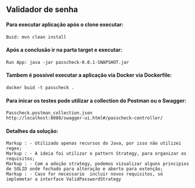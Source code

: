 ## Validador de senha

#### Para executar aplicação após o clone executar:
    Buid: mvn clean install
#### Após a conclusão ir na parta target e executar:
    Run App: java -jar passcheck-0.0.1-SNAPSHOT.jar

#### Tambem é possivel executar a aplicação via Docker via Dockerfile:
    docker buid -t passcheck . 

#### Para inicar os testes pode utilizar a collection do Postman ou o Swagger:
    Passcheck.postman_collection.json
    http://localhost:8080/swagger-ui.html#/passcheck-controller/


#### Detalhes da solução:
    Markup : - Utilizado apenas recursos do Java, por isso não utilizei regex;
    Markup : - A ideia foi utilizar o pattern Strategy, para organizar os requisitos;
    Markup : - Com a adoção strategy, podemos vizualizar alguns principios de SOLID onde fechado para alteração e aberto para extenção;
    Markup : - Caso for necessario  incluir novos requisitos, só implemetar a interface ValidPasswordStrategy
    